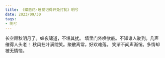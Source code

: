 ```yaml
---
title: 《蝶恋花·睡觉记得开免打扰》明兮
date: 2023/09/30
tags:
- 明兮
---
```

长空顾秋明月了。蝉夜啸道，不堪其扰。
墙里门外唤欲敲。不知谁人驶到。几声催得人头老！
秋风扫叶满院笑。聚散离常，好欢难落。
笑渐不闻声渐悄。多情却被无情恼。
